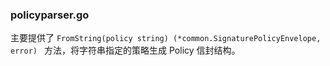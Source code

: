 ### policyparser.go
主要提供了 `FromString(policy string) (*common.SignaturePolicyEnvelope, error) ` 方法，将字符串指定的策略生成 Policy 信封结构。